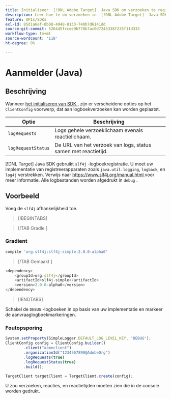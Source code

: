 ```yaml
---
title: Initialiseer  [!DNL Adobe Target]  Java SDK om verzoeken te registreren
description: Leer hoe te om verzoeken in  [!DNL Adobe Target]  Java SDK te registreren.
feature: APIs/SDKs
exl-id: 85d1a6ef-0b08-4948-8133-740b7d6141dd
source-git-commit: 526445fccee9b778b7ac0d7245338f235f11d333
workflow-type: tm+mt
source-wordcount: '118'
ht-degree: 0%

---
```


# Aanmelder (Java)

## Beschrijving

Wanneer [ het initialiseren van SDK ](initialize-sdk.md), zijn er verscheidene opties op het `ClientConfig` voorwerp, dat aan logboekverzoeken kan worden geplaatst.

| Optie | Beschrijving |
| --- | --- |
| `logRequests` | Logs gehele verzoeklichaam evenals reactielichaam. |
| `logRequestStatus` | De URL van het verzoek van logs, status samen met reactietijd. |

[!DNL Target] Java SDK gebruikt `slf4j` -logboekregistratie. U moet uw implementatie van registreerapparaten zoals `java.util.logging`, `logback`, en `log4j` verstrekken. Verwijs naar [ https://www.slf4j.org/manual.html ](https://www.slf4j.org/manual.html) voor meer informatie. Alle logbestanden worden afgedrukt in `debug` .

## Voorbeeld

Voeg de `slf4j` afhankelijkheid toe.

>[!BEGINTABS]

>[!TAB  Gradle ]

### Gradient

```javascript {line-numbers="true"}
compile 'org.slf4j:slf4j-simple:2.0.0-alpha0'
```

>[!TAB  Gemaakt ]

```javascript {line-numbers="true"}
<dependency>
    <groupId>org.slf4j</groupId>
    <artifactId>slf4j-simple</artifactId>
    <version>2.0.0-alpha0</version>
</dependency>
```

>[!ENDTABS]

Schakel de `DEBUG` -logboeken in op basis van uw implementatie en markeer de aanvraaglogboekmarkeringen.

### Foutopsporing

```javascript {line-numbers="true"}
System.setProperty(SimpleLogger.DEFAULT_LOG_LEVEL_KEY, "DEBUG");
ClientConfig config = ClientConfig.builder()
        .client("acmeclient")
        .organizationId("1234567890@AdobeOrg")
        .logRequests(true)
        .logRequestStatus(true)
        .build();

TargetClient targetClient = TargetClient.create(config);
```

U zou verzoeken, reacties, en reactietijden moeten zien die in de console worden gedrukt.
